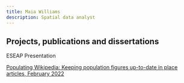 ```yaml
---
title: Maia Williams
description: Spatial data analyst
---
```

## Projects, publications and dissertations

ESEAP Presentation

[Populating Wikipedia: Keeping population figures up-to-date in place articles, February 2022](Documents/20230212_MaiaWilliams_ESEAP_PopulatingWikipedia_Presentation.pptx)
